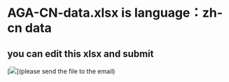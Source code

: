 # AGA-CN-data.xlsx is language：zh-cn data
## you can edit this xlsx and submit



[![](https://img.shields.io/badge/PUSH-Email-green)](please send the file to the email)
